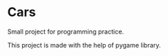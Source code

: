 # Cars
Small project for programming practice.


This project is made with the help of pygame library.
